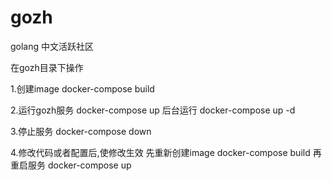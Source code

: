 # gozh
golang 中文活跃社区


在gozh目录下操作

1.创建image
	docker-compose build

2.运行gozh服务
    docker-compose up 
    后台运行
    docker-compose up -d

3.停止服务
	docker-compose down

4.修改代码或者配置后,使修改生效
	先重新创建image
	docker-compose build
	再重启服务
	docker-compose up 
